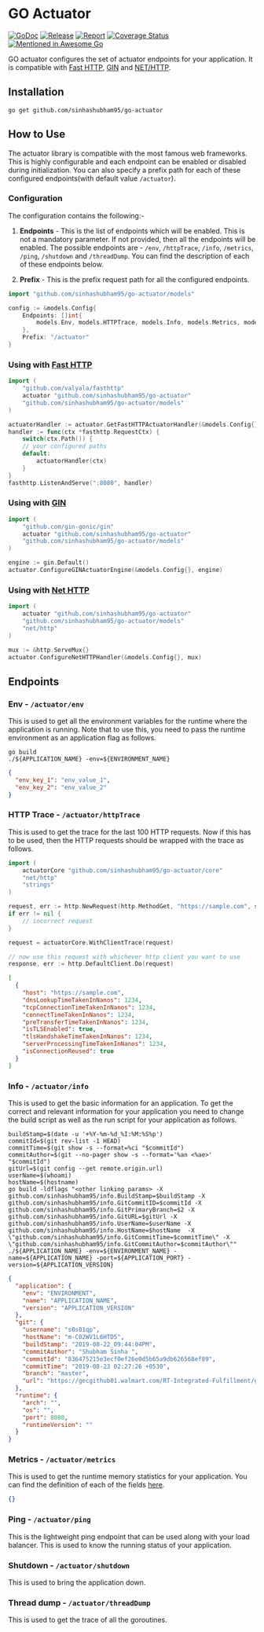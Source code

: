# GO Actuator

[![GoDoc](https://godoc.org/github.com/sinhashubham95/bleep?status.svg)](https://pkg.go.dev/github.com/sinhashubham95/bleep)
[![Release](https://img.shields.io/github/v/release/sinhashubham95/bleep?sort=semver)](https://github.com/sinhashubham95/bleep/releases)
[![Report](https://goreportcard.com/badge/github.com/sinhashubham95/bleep)](https://goreportcard.com/report/github.com/sinhashubham95/bleep)
[![Coverage Status](https://coveralls.io/repos/github/sinhashubham95/bleep/badge.svg?branch=master)](https://coveralls.io/github/sinhashubham95/bleep?branch=master)
[![Mentioned in Awesome Go](https://awesome.re/mentioned-badge.svg)](https://github.com/avelino/awesome-go#utilities)

GO actuator configures the set of actuator endpoints for your application. It is compatible with [Fast HTTP](https://github.com/valyala/fasthttp), [GIN](https://github.com/gin-gonic/gin) and [NET/HTTP](https://pkg.go.dev/net/http).

## Installation

```shell
go get github.com/sinhashubham95/go-actuator
```

## How to Use

The actuator library is compatible with the most famous web frameworks. This is highly configurable and each endpoint can be enabled or disabled during initialization. You can also specify a prefix path for each of these configured endpoints(with default value `/actuator`).

### Configuration

The configuration contains the following:-

1. **Endpoints** - This is the list of endpoints which will be enabled. This is not a mandatory parameter. If not provided, then all the endpoints will be enabled. The possible endpoints are - `/env`, `/httpTrace`, `/info`, `/metrics`, `/ping`, `/shutdown` and `/threadDump`. You can find the description of each of these endpoints below.

2. **Prefix** - This is the prefix request path for all the configured endpoints.

```go
import "github.com/sinhashubham95/go-actuator/models"

config := &models.Config{
	Endpoints: []int{
		models.Env, models.HTTPTrace, models.Info, models.Metrics, models.Ping, models.Shutdown, models.ThreadDump
    },
    Prefix: "/actuator"
}
```

### Using with [Fast HTTP](https://github.com/valyala/fasthttp)

```go
import (
    "github.com/valyala/fasthttp"
    actuator "github.com/sinhashubham95/go-actuator"
	"github.com/sinhashubham95/go-actuator/models"
)

actuatorHandler := actuator.GetFastHTTPActuatorHandler(&models.Config{})
handler := func(ctx *fasthttp.RequestCtx) {
	switch(ctx.Path()) {
	// your configured paths
    default:
    	actuatorHandler(ctx)
    }
}
fasthttp.ListenAndServe(":8080", handler)
```

### Using with [GIN](https://github.com/gin-gonic/gin)

```go
import (
    "github.com/gin-gonic/gin"
    actuator "github.com/sinhashubham95/go-actuator"
	"github.com/sinhashubham95/go-actuator/models"
)

engine := gin.Default()
actuator.ConfigureGINActuatorEngine(&models.Config{}, engine)
```

### Using with [Net HTTP](https://pkg.go.dev/net/http)

```go
import (
    actuator "github.com/sinhashubham95/go-actuator"
	"github.com/sinhashubham95/go-actuator/models"
    "net/http"
)

mux := &http.ServeMux{}
actuator.ConfigureNetHTTPHandler(&models.Config{}, mux)
```

## Endpoints

### Env - `/actuator/env`

This is used to get all the environment variables for the runtime where the application is running. Note that to use this, you need to pass the runtime environment as an application flag as follows.

```shell
go build
./${APPLICATION_NAME} -env=${ENVIRONMENT_NAME}
```

```json
{
  "env_key_1": "env_value_1",
  "env_key_2": "env_value_2"
}
```

### HTTP Trace - `/actuator/httpTrace`

This is used to get the trace for the last 100 HTTP requests. Now if this has to be used, then the HTTP requests should be wrapped with the trace as follows.

```go
import (
    actuatorCore "github.com/sinhashubham95/go-actuator/core"
    "net/http"
    "strings"
)

request, err := http.NewRequest(http.MethodGet, "https://sample.com", strings.NewReader("sample"))
if err != nil {
	// incorrect request
}

request = actuatorCore.WithClientTrace(request)

// now use this request with whichever http client you want to use
response, err := http.DefaultClient.Do(request)
```

```json
[
  {
    "host": "https://sample.com",
    "dnsLookupTimeTakenInNanos": 1234,
    "tcpConnectionTimeTakenInNanos": 1234,
    "connectTimeTakenInNanos": 1234,
    "preTransferTimeTakenInNanos": 1234,
    "isTLSEnabled": true,
    "tlsHandshakeTimeTakenInNanos": 1234,
    "serverProcessingTimeTakenInNanos": 1234,
    "isConnectionReused": true
  }
]
```

### Info - `/actuator/info`

This is used to get the basic information for an application. To get the correct and relevant information for your application you need to change the build script as well as the run script for your application as follows.

```shell
buildStamp=$(date -u '+%Y-%m-%d_%I:%M:%S%p')
commitId=$(git rev-list -1 HEAD)
commitTime=$(git show -s --format=%ci "$commitId")
commitAuthor=$(git --no-pager show -s --format='%an <%ae>' "$commitId")
gitUrl=$(git config --get remote.origin.url)
userName=$(whoami)
hostName=$(hostname)
go build -ldflags "<other linking params> -X github.com/sinhashubham95/info.BuildStamp=$buildStamp -X github.com/sinhashubham95/info.GitCommitID=$commitId -X github.com/sinhashubham95/info.GitPrimaryBranch=$2 -X github.com/sinhashubham95/info.GitURL=$gitUrl -X github.com/sinhashubham95/info.UserName=$userName -X github.com/sinhashubham95/info.HostName=$hostName  -X \"github.com/sinhashubham95/info.GitCommitTime=$commitTime\" -X \"github.com/sinhashubham95/info.GitCommitAuthor=$commitAuthor\""
./${APPLICATION_NAME} -env=${ENVIRONMENT_NAME} -name=${APPLICATION_NAME} -port=${APPLICATION_PORT} -version=${APPLICATION_VERSION}
```

```json
{
  "application": {
    "env": "ENVIRONMENT",
    "name": "APPLICATION_NAME",
    "version": "APPLICATION_VERSION"
  },
  "git": {
    "username": "s0s01qp",
    "hostName": "m-C02WV1L6HTD5",
    "buildStamp": "2019-08-22_09:44:04PM",
    "commitAuthor": "Shubham Sinha ",
    "commitId": "836475215e3ecf0ef26e0d5b65a9db626568ef89",
    "commitTime": "2019-08-23 02:27:26 +0530",
    "branch": "master",
    "url": "https://gecgithub01.walmart.com/RT-Integrated-Fulfillment/gif-ui-bff.git"
  },
  "runtime": {
    "arch": "",
    "os": "",
    "port": 8080,
    "runtimeVersion": ""
  }
}
```

### Metrics - `/actuator/metrics`

This is used to get the runtime memory statistics for your application. You can find the definition of each of the fields [here](./models/memStats.go).

```json
{}
```

### Ping - `/actuator/ping`

This is the lightweight ping endpoint that can be used along with your load balancer. This is used to know the running status of your application.

### Shutdown - `/actuator/shutdown`

This is used to bring the application down.

### Thread dump - `/actuator/threadDump`

This is used to get the trace of all the goroutines.
